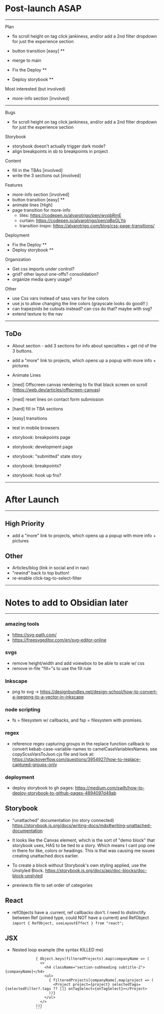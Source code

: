 # Post-launch ASAP
----------------------------------------------------------------

Plan

- fix scroll height on tag click jankiness, and/or add a 2nd filter dropdown for just the experience section

- button transition [easy] **

- merge to main
- Fix the Deploy **
- Deploy storybook **

Most interested (but involved)
- more-info section [involved]

----------------------------------------------------------------
Bugs
- fix scroll height on tag click jankiness, and/or add a 2nd filter dropdown for just the experience section

Storybook
- storybook doesn't actually trigger dark mode?
- align breakpoints in sb to breakpoints in project

Content
- fill in the TBAs [involved]
- write the 3 sections out [involved]

Features
- more-info section [involved]
- button transition [easy] **
- animate lines [High]
- page transition for more-info
  - tiles: https://codepen.io/alvarotrigo/pen/wvpbRmE
  - curtain: https://codepen.io/alvarotrigo/pen/qBpGLYq
  - transition inspo: https://alvarotrigo.com/blog/css-page-transitions/

Deployment
- Fix the Deploy **
- Deploy storybook **

Organization
- Get css imports under control?
- grid? other layout one-offs?  consolidation?
- organize media query usage?

Other
- use Css vars instead of sass vars for line colors
- use js to allow changing the line colors (grayscale looks do good!! )
- can trapezoids be cutouts instead? can css do that?  maybe with svg?
- extend texture to the nav


----------------------------------------------------------------


## ToDo
- About section - add 3 sections for info about specialties + get rid of the 3 buttons.
- add a "more" link to projects, which opens up a popup with more info + pictures
- Animate Lines

- [med] Offscreen canvas rendering to fix that black screen on scroll (https://web.dev/articles/offscreen-canvas)
- [med] reset lines on contact form submission
- [hard] fill in TBA sections
- [easy] transitions
- test in mobile browsers

- storybook: breakpoints page
- storybook: development page
- storybook: "submitted" state story
- storybook: breakpoints?
- storybook: hook up fns?


----------------------------------------------------------------
# After Launch
----------------------------------------------------------------

## High Priority
- add a "more" link to projects, which opens up a popup with more info + pictures

## Other
- Articles/blog (link in social and in nav)
- "rewind" back to top button!
- re-enable click-tag-to-select-filter


----------------------------------------------------------------
# Notes to add to Obsidian later
----------------------------------------------------------------

### amazing tools
- https://svg-path.com/
- https://freesvgeditor.com/en/svg-editor-online


### svgs
- remove height/width and add voiewbox to be able to scale w/ css
- remove in-file "fill="s to use the fill rule

### Inkscape
- png to svg -> https://designbundles.net/design-school/how-to-convert-a-jpegpng-to-a-vector-in-inkscape



### node scripting
- fs = filesystem w/ callbacks, and fsp = filesystem with promises.


### regex
- reference regex capturing groups in the replace function callback to convert kebab-case-variable-names to camelCaseVariablesNames.  see copyScssVarsToJson.cjs file and look at: https://stackoverflow.com/questions/3954927/how-to-replace-captured-groups-only


### deployment
- deploy storybook to gh pages: https://medium.com/swlh/how-to-deploy-storybook-to-github-pages-4894097d49ab


## Storybook
- "unattached" documentation (no story connected) https://storybook.js.org/docs/writing-docs/mdx#writing-unattached-documentation

- It looks like the Canvas element, which is the sort of "demo block" that storybook uses, HAS to be tied to a story.  Which means I cant pop one in there for like, colors or headings.  This is that was causing me issues creating unattached docs earlier.

- To create a block without Storybook's own styling applied, use the Unstyled Block. https://storybook.js.org/docs/api/doc-blocks/doc-block-unstyled

- preview.ts file to set order of categories


## React
- refObjects have a .current, ref callbacks don't.
  I need to distinctify between Ref (joined type, could NOT have a current) and RefObject
  `import { RefObject, useLayoutEffect } from "react";`


## JSX
- Nested loop example (the syntax KILLED me)
```
              { Object.keys(filteredProjects).map(companyName => (
                <>
                  <h4 className="section-subheading subtitle-2">{companyName}</h4>
                  <ul>
                    { filteredProjects[companyName].map(project => (
                      <Project project={project} selectedTags={selectedFilter?.tags ?? []} onTagSelect={onTagSelect}></Project>
                    ))}
                  </ul>
                </>
              ))}
              ```